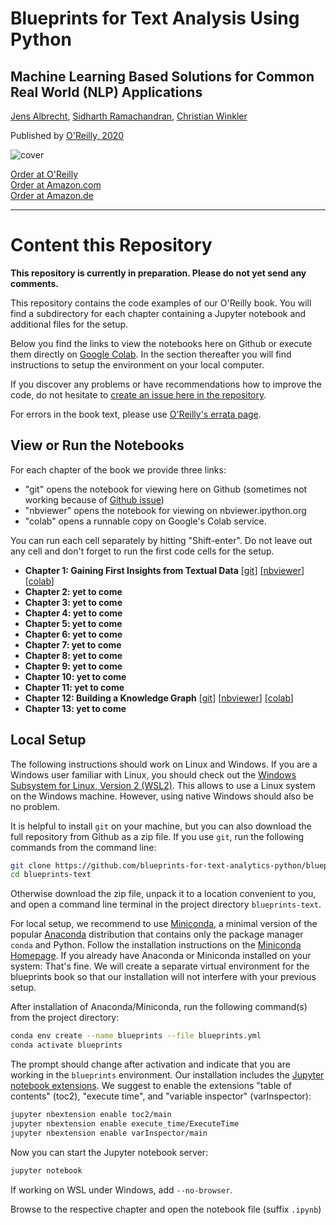 # Blueprints for Text Analysis Using Python

## Machine Learning Based Solutions for Common Real World (NLP) Applications

[Jens Albrecht](https://www.linkedin.com/in/jens-albrecht), [Sidharth Ramachandran](https://www.linkedin.com/in/sidharthramachandran/), [Christian Winkler](https://www.linkedin.com/in/drchristianwinkler/)

Published by [O'Reilly, 2020](https://www.oreilly.com/library/view/blueprints-for-text/9781492074076/)

![cover](https://learning.oreilly.com/library/cover/9781492074076/250w/)

[Order at O'Reilly](https://shop.oreilly.com)  
[Order at Amazon.com](https://www.amazon.com/Blueprints-Text-Analytics-Using-Python/dp/149207408X)  
[Order at Amazon.de](https://www.amazon.de/Blueprints-Text-Analytics-using-Python/dp/149207408X)

-----------------------------------------------------------------------------------

# Content this Repository

**This repository is currently in preparation. Please do not yet send any comments.**

This repository contains the code examples of our O'Reilly book. You will find a subdirectory for each chapter containing a Jupyter notebook and additional files for the setup. 

Below you find the links to view the notebooks here on Github or execute them directly on [Google Colab](https://colab.research.google.com/notebooks/intro.ipynb#). In the section thereafter you will find instructions to setup the environment on your local computer.

If you discover any problems or have recommendations how to improve the code, do not hesitate to [create an issue here in the repository](https://github.com/blueprints-for-text-analytics-python/blueprints-text/issues).

For errors in the book text, please use [O'Reilly's errata page](https://www.oreilly.com/catalog/errata.csp?isbn=0636920309222).

## View or Run the Notebooks

For each chapter of the book we provide three links: 

  * "git" opens the notebook for viewing here on Github (sometimes not working because of [Github issue](https://github.com/jupyter/notebook/issues/3555))
  * "nbviewer" opens the notebook for viewing on nbviewer.ipython.org
  * "colab" opens a runnable copy on Google's Colab service.

You can run each cell separately by hitting "Shift-enter". Do not leave out any cell and don't forget to run the first code cells for the setup.

  * **Chapter 1: Gaining First Insights from Textual Data**
  [[git](ch01/First_Insights.ipynb)]
  [[nbviewer](https://nbviewer.ipython.org/github/blueprints-for-text-analytics-python/blueprints-text/blob/master/ch01/First_Insights.ipynb)]
  [[colab](https://colab.research.google.com/github/blueprints-for-text-analytics-python/blueprints-text/blob/master/ch01/First_Insights.ipynb)]
  * **Chapter 2: yet to come**
  * **Chapter 3: yet to come**
  * **Chapter 4: yet to come**
  * **Chapter 5: yet to come**
  * **Chapter 6: yet to come**
  * **Chapter 7: yet to come**
  * **Chapter 8: yet to come**
  * **Chapter 9: yet to come**
  * **Chapter 10: yet to come**
  * **Chapter 11: yet to come**
  * **Chapter 12: Building a Knowledge Graph**
  [[git](ch12/Knowledge_Graph.ipynb)]
  [[nbviewer](https://nbviewer.ipython.org/github/blueprints-for-text-analytics-python/blueprints-text/blob/master/ch12/Knowledge_Graph.ipynb)]
  [[colab](https://colab.research.google.com/github/blueprints-for-text-analytics-python/blueprints-text/blob/master/ch12/Knowledge_Graph.ipynb)]
  * **Chapter 13: yet to come**


## Local Setup

The following instructions should work on Linux and Windows. If you are a Windows user familiar with Linux, you should check out the [Windows Subsystem for Linux, Version 2 (WSL2)](https://docs.microsoft.com/en-us/windows/wsl/). This allows to use a Linux system on the Windows machine. However, using native Windows should also be no problem.

It is helpful to install `git` on your machine, but you can also download the full repository from Github as a zip file. If you use `git`, run the following commands from the command line:

```sh
git clone https://github.com/blueprints-for-text-analytics-python/blueprints-text.git
cd blueprints-text
```

Otherwise download the zip file, unpack it to a location convenient to you, and open a command line terminal in the project directory `blueprints-text`.

For local setup, we recommend to use [Miniconda](https://docs.conda.io/en/latest/miniconda.html), a minimal version of the popular [Anaconda](https://www.anaconda.com/) distribution that contains only the package manager `conda` and Python. Follow the installation instructions on the [Miniconda Homepage](https://docs.conda.io/en/latest/miniconda.html). If you already have Anaconda or Miniconda installed on your system: That's fine. We will create a separate virtual environment for the blueprints book so that our installation will not interfere with your previous setup.

After installation of Anaconda/Miniconda, run the following command(s) from the project directory:

```sh
conda env create --name blueprints --file blueprints.yml
conda activate blueprints
```

The prompt should change after activation and indicate that you are working in the `blueprints` environment. Our installation includes the [Jupyter notebook extensions](https://github.com/ipython-contrib/jupyter_contrib_nbextensions). We suggest to enable the extensions "table of contents" (toc2), "execute time", and "variable inspector" (varInspector):

```sh
jupyter nbextension enable toc2/main
jupyter nbextension enable execute_time/ExecuteTime
jupyter nbextension enable varInspector/main
```

Now you can start the Jupyter notebook server:

```sh
jupyter notebook
```

If working on WSL under Windows, add `--no-browser`.

Browse to the respective chapter and open the notebook file (suffix `.ipynb`)
